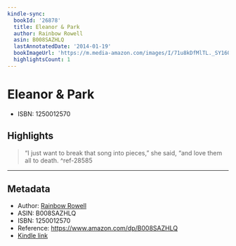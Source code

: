 ```yaml
---
kindle-sync:
  bookId: '26878'
  title: Eleanor & Park
  author: Rainbow Rowell
  asin: B008SAZHLQ
  lastAnnotatedDate: '2014-01-19'
  bookImageUrl: 'https://m.media-amazon.com/images/I/71u8kDfMlTL._SY160.jpg'
  highlightsCount: 1
---
```

# Eleanor & Park

* ISBN: 1250012570

## Highlights
> “I just want to break that song into pieces,” she said, “and love them all to death. ^ref-28585

---

## Metadata
* Author: [Rainbow Rowell](https://www.amazon.comundefined)
* ASIN: B008SAZHLQ
* ISBN: 1250012570
* Reference: https://www.amazon.com/dp/B008SAZHLQ
* [Kindle link](kindle://book?action=open&asin=B008SAZHLQ)
